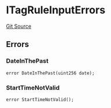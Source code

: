# ITagRuleInputErrors
[Git Source](https://github.com/thrackle-io/tron/blob/bbc344dde218df220c4305ef421070eaa38c5cad/src/common/IErrors.sol)


## Errors
### DateInThePast

```solidity
error DateInThePast(uint256 date);
```

### StartTimeNotValid

```solidity
error StartTimeNotValid();
```


